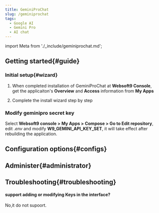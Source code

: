 ```yaml
---
title: GeminiProChat
slug: /geminiprochat
tags:
  - Google AI
  - Gemini Pro 
  - AI chat
---
```


import Meta from './_include/geminiprochat.md';

<Meta name="meta" />

## Getting started{#guide}

### Initial setup{#wizard}

1. When completed installation of GeminiProChat at **Websoft9 Console**, get the applicaiton's **Overview** and **Access** information from **My Apps**  

2. Complete the install wizard step by step

### Modify geminipro secret key

Select **Websoft9 console > My Apps > Compose > Go to Edit repository**, edit *.env* and modify **W9_GEMINI_API_KEY_SET**, it will take effect after rebuilding the application.

## Configuration options{#configs}


## Administer{#administrator}


## Troubleshooting{#troubleshooting}

#### support adding or modifying Keys in the interface?

No,it do not supoort.
